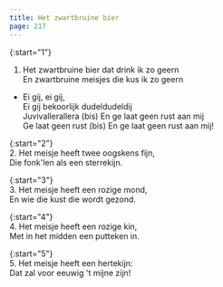 ```yaml
---
title: Het zwartbruine bier 
page: 217
---  
```



{:start="1"}  
1. Het zwartbruine bier dat drink ik zo geern  
En zwartbruine meisjes die kus ik zo geern  


- Ei gij, ei gij,  
Ei gij bekoorlijk dudeldudeldij  
Juvivallerallera (bis) En ge laat geen rust aan mij  
Ge laat geen rust (bis) En ge laat geen rust aan mij!  


{:start="2"}  
2. Het meisje heeft twee oogskens fijn,  
Die fonk'len als een sterrekijn.  


{:start="3"}  
3. Het meisje heeft een rozige mond,  
En wie die kust die wordt gezond.  


{:start="4"}  
4. Het meisje heeft een rozige kin,  
Met in het midden een putteken in.  


{:start="5"}  
5. Het meisje heeft een hertekijn:  
Dat zal voor eeuwig 't mijne zijn!   